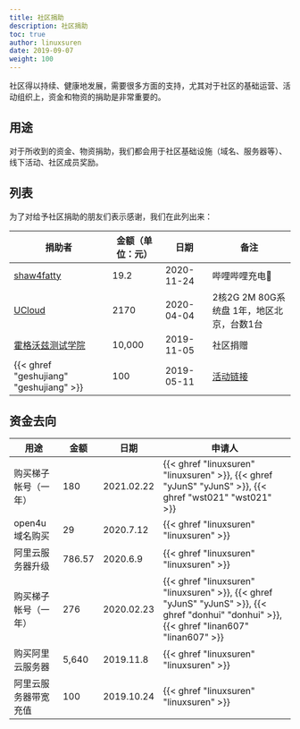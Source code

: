 ```yaml
---
title: 社区捐助
description: 社区捐助
toc: true
author: linuxsuren
date: 2019-09-07
weight: 100
---
```


社区得以持续、健康地发展，需要很多方面的支持，尤其对于社区的基础运营、活动组织上，资金和物资的捐助是非常重要的。

## 用途

对于所收到的资金、物资捐助，我们都会用于社区基础设施（域名、服务器等）、线下活动、社区成员奖励。

## 列表

为了对给予社区捐助的朋友们表示感谢，我们在此列出来：

|捐助者|金额（单位：元）|日期|备注|
|---|---|---|---|
| [shaw4fatty](https://space.bilibili.com/600809691/) | 19.2 | 2020-11-24 | 哔哩哔哩充电🔋 |
| [UCloud](https://www.ucloud.cn/) | 2170 | 2020-04-04 | 2核2G 2M 80G系统盘 1年，地区北京，台数1台 |
|[霍格沃兹测试学院](https://testing-studio.com)|10,000|2019-11-05|社区捐赠|
|{{< ghref "geshujiang" "geshujiang" >}}|100|2019-05-11|[活动链接](https://jenkins-zh.cn/event/beijing-2019-06-22/)|

## 资金去向

|用途|金额|日期|申请人|
|---|---|---|---|
| 购买梯子帐号（一年） | 180 | 2021.02.22 | {{< ghref "linuxsuren" "linuxsuren" >}}, {{< ghref "yJunS" "yJunS" >}}, {{< ghref "wst021" "wst021" >}} |
| open4u域名购买 | 29 | 2020.7.12 |{{< ghref "linuxsuren" "linuxsuren" >}}|
| 阿里云服务器升级 | 786.57 | 2020.6.9 |{{< ghref "linuxsuren" "linuxsuren" >}}|
| 购买梯子帐号（一年） | 276 | 2020.02.23 | {{< ghref "linuxsuren" "linuxsuren" >}}, {{< ghref "yJunS" "yJunS" >}}, {{< ghref "donhui" "donhui" >}}, {{< ghref "linan607" "linan607" >}} |
|购买阿里云服务器|5,640|2019.11.8|{{< ghref "linuxsuren" "linuxsuren" >}}|
|阿里云服务器带宽充值|100|2019.10.24|{{< ghref "linuxsuren" "linuxsuren" >}}|
